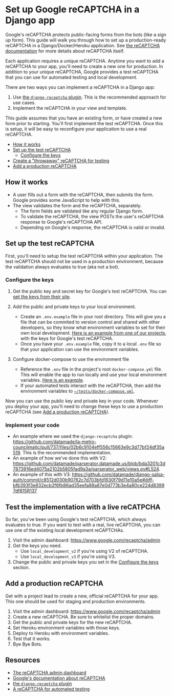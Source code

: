 # Set up Google reCAPTCHA in a Django app
Google's reCAPTCHA protects public-facing forms from the bots (like a sign up form). This guide will walk you through how to set up a production-ready reCAPTCHA in a Django/Docker/Heroku application. See [the reCAPTCHA documentation](https://developers.google.com/recaptcha/intro) for more details about reCAPTCHA itself.

Each application requires a unique reCAPTCHA. Anytime you want to add a reCAPTCHA to your app, you'll need to create a new one for production. In addition to your unique reCAPTCHA, Google provides a test reCAPTCHA that you can use for automated testing and local development. 

There are two ways you can implement a reCAPTCHA in a Django app:
1. Use [the `django-recaptcha` plugin](https://pypi.org/project/django-recaptcha/). This is the recommended approach for use cases.
2. Implement the reCAPTCHA in your view and template.

This guide assumes that you have an existing form, or have created a new form prior to starting. You'll first implement the test reCAPTCHA. Once this is setup, it will be easy to reconfigure your application to use a real reCAPTCHA.

- [How it works](#how-it-works)
- [Set up the test reCAPTCHA](#set-up-the-test-recaptcha)
  - [Configure the keys](#configure-the-keys)
- [Create a "throwaway" reCAPTCHA for testing](#create-a-throwaway-recaptcha-for-testing)
- [Add a production reCAPTCHA](#add-a-production-recaptcha)

## How it works
- A user fills out a form with the reCAPTCHA, then submits the form. Google provides some JavaScript to help with this.
- The view validates the form and the reCAPTCHA, separately.
  - The form fields are validated like any regular Django form.
  - To validate the reCAPTCHA, the view POSTs the user's reCAPTCHA response to Google's reCAPTCHA API.
  - Depending on Google's response, the reCAPTCHA is valid or invalid.

## Set up the test reCAPTCHA
First, you'll need to setup the test reCAPTCHA within your application. The test reCAPTCHA should not be used in a production environment, because the validation always evaluates to true (aka not a bot).

### Configure the keys
1. Get the public key and secret key for Google's test reCAPTCHA. You can [get the keys from their site](https://developers.google.com/recaptcha/docs/faq#id-like-to-run-automated-tests-with-recaptcha.-what-should-i-do).

2. Add the public and private keys to your local environment. 
    - Create an `.env.example` file in your root directory. This will give you a file that can be commited to version control and shared with other developers, so they know what environment variables to set for their own local development. [Here is an example from one of our projects](https://github.com/datamade/parserator.datamade.us/blob/bda3201c3d7873916ed4075a2102b5805fad9a3a/.env.example#L9), with the keys for Google's test reCAPTCHA.
    - Once you have your `.env.example` file, copy it to a local `.env` file so that your application can use the environment variables.

3. Configure docker-compose to use the environment file
    - Reference the `.env` file in the project's root `docker-compose.yml` file. This will enable the app to run locally and use your local environment variables. [Here is an example](https://github.com/datamade/parserator.datamade.us/blob/bda3201c3d7873916ed4075a2102b5805fad9a3a/docker-compose.yml#L26).
    - If your automated tests interact with the reCAPTCHA, then add the environment variables to [`~/tests/docker-compose.yml`](https://github.com/datamade/parserator.datamade.us/blob/bda3201c3d7873916ed4075a2102b5805fad9a3a/tests/docker-compose.yml#L13).

Now you can use the public key and private key in your code. Whenever you deploy your app, you'll need to change these keys to use a production reCAPTCHA (see [Add a production reCAPTCHA](#add-a-production-recaptcha)).

### Implement your code
  - An example where we used the `django-recaptcha` plugin: https://github.com/datamade/la-metro-councilmatic/pull/737/files/02b6c9104eff556c15663e9c3d77bf24df35a519. This is the recommended implementation.
  - An example of how we've done this with V2: https://github.com/datamade/parserator.datamade.us/blob/bda3201c3d7873916ed4075a2102b5805fad9a3a/parserator_web/views.py#L524.
  - An example of this with V3: https://github.com/datamade/django-salsa-auth/commit/c8512d030b90762c7d703bfd1630f79d11e10a5e#diff-bfb393f3e832ecb2f6fb86ad35eefa88a87e0d773b3e4a80ce224d83997df815R137

## Test the implementation with a live reCATPCHA
So far, you've been using Google's test reCAPTCHA, which always evaluates to true. If you want to test with a real, live reCAPTCHA, you can use one of the existing local development reCAPTCHAs.

1. Visit the admin dashboard: https://www.google.com/recaptcha/admin
2. Get the keys you need.
    - Use `local_development_v2` if you're using V2 of reCAPTCHA.
    - Use `local_development_v3` if you're using V3.
3. Change the public and private keys you set in the [Configure the keys](#configure-the-keys) section.

## Add a production reCAPTCHA
Get with a project lead to create a new, official reCAPTCHA for your app. This one should be used for staging and production environments. 

1. Visit the admin dashboard: https://www.google.com/recaptcha/admin
1. Create a new reCAPTCHA. Be sure to whitelist the proper domains.
1. Get the public and private keys for the new reCAPTCHA.
1. Set Heroku environment variables with those keys.
1. Deploy to Heroku with environment variables.
1. Test that it works.
1. Bye Bye Bots.


## Resources
- [The reCAPTCHA admin dashboard](https://www.google.com/recaptcha/admin)
- [Google's documentation about reCAPTCHA](https://developers.google.com/recaptcha/intro)
- [the `django-recaptcha` plugin](https://pypi.org/project/django-recaptcha/)
- [A reCAPTCHA for automated testing](https://developers.google.com/recaptcha/docs/faq#id-like-to-run-automated-tests-with-recaptcha.-what-should-i-do)
